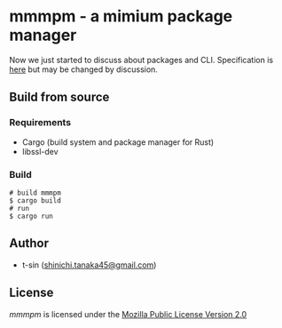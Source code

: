 # mmmpm - a mimium package manager

Now we just started to discuss about packages and CLI. Specification is [here](docs/design.md) but may be changed by discussion.

## Build from source

### Requirements

- Cargo (build system and package manager for Rust)
- libssl-dev

### Build

```
# build mmmpm
$ cargo build
# run
$ cargo run
```

## Author

- t-sin (<shinichi.tanaka45@gmail.com>)

## License

*mmmpm* is licensed under the [Mozilla Public License Version 2.0](LICENSE.md)

